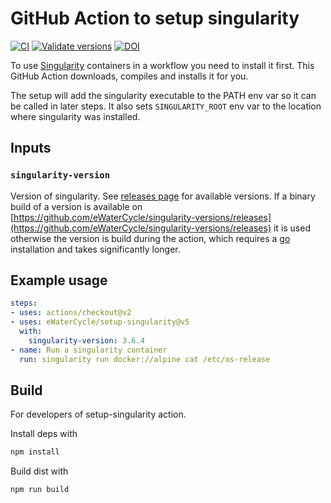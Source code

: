 # GitHub Action to setup singularity

[![CI](https://github.com/eWaterCycle/setup-singularity/workflows/build-test/badge.svg)](https://github.com/eWaterCycle/setup-singularity/actions?query=workflow%3Abuild-test)
[![Validate versions](https://github.com/eWaterCycle/setup-singularity/workflows/Validate%20'setup-singularity'/badge.svg)](https://github.com/eWaterCycle/setup-singularity/actions?query=workflow%3A%22Validate+%27setup-singularity%27%22)
[![DOI](https://zenodo.org/badge/DOI/10.5281/zenodo.3964180.svg)](https://doi.org/10.5281/zenodo.3964180)

To use [Singularity](https://sylabs.io/singularity/) containers in a workflow you need to install it first. This GitHub Action downloads, compiles and installs it for you.

The setup will add the singularity executable to the PATH env var so it can be called in later steps.
It also sets `SINGULARITY_ROOT` env var to the location where singularity was installed.

## Inputs

### `singularity-version`

Version of singularity. See [releases page](https://github.com/hpcng/singularity/releases) for available versions. If a binary build of a version is available on [https://github.com/eWaterCycle/singularity-versions/releases](https://github.com/eWaterCycle/singularity-versions/releases) it is used otherwise the version is build during the action, which requires a [go](https://golang.org/) installation and takes significantly longer.

## Example usage

```yaml
steps:
- uses: actions/checkout@v2
- uses: eWaterCycle/setup-singularity@v5
  with:
    singularity-version: 3.6.4
- name: Run a singularity container
  run: singularity run docker://alpine cat /etc/os-release
```

## Build

For developers of setup-singularity action.

Install deps with

```bash
npm install
```

Build dist with

```bash
npm run build
```
